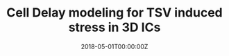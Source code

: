 ---
title: Cell Delay modeling for TSV induced stress in 3D ICs
summary: A holistic model to determine the threshold voltage and mobility changes around a TSV, and thus, delay through an inverter and a 2 input NAND gate. The final model needed coordinates of the cell to calculate the propagation delay.
tags:
- Hardware
date: "2018-05-01T00:00:00Z"

external_link: ""

image:
  # caption: Photo by Toa Heftiba on Unsplash
  focal_point: Smart
---